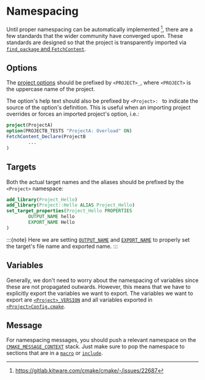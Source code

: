 # Namespacing

Until proper namespacing can be automatically implemented [^1], there are a few
standards that the wider community have converged upon. These standards are
designed so that the project is transparently imported via
[`find_package` and `FetchContent`].

## Options

The [project options] should be prefixed by `<PROJECT>_`, where `<PROJECT>` is
the uppercase name of the project.

The option's help text should also be prefixed by `<Project>: ` to indicate the
source of the option's definition. This is useful when an importing project
overrides or forces an imported project's option, i.e.:
```cmake
project(ProjectA)
option(PROJECTB_TESTS "ProjectA: Overload" ON)
FetchContent_Declare(ProjectB
        ...
)
```

## Targets

Both the actual target names and the aliases should be prefixed by the
`<Project>` namespace:

```cmake
add_library(Project_Hello)
add_library(Project::Hello ALIAS Project_Hello)
set_target_properties(Project_Hello PROPERTIES
        OUTPUT_NAME hello
        EXPORT_NAME Hello
)
```

:::{note}
Here we are setting [`OUTPUT_NAME`] and [`EXPORT_NAME`] to properly set the
target's file name and exported name.
:::

## Variables

Generally, we don't need to worry about the namespacing of variables since these
are not propagated outwards. However, this means that we have to explicitly
export the variables we want to export. The variables we want to export are
[`<Project>_VERSION`] and all variables exported in [`<Project>Config.cmake`].

## Message

For namespacing messages, you should push a relevant namespace on the
[`CMAKE_MESSAGE_CONTEXT`] stack. Just make sure to pop the namespace to sections
that are in a [`macro`] or [`include`].

[`CMAKE_MESSAGE_CONTEXT`]: inv:cmake:cmake:variable#variable:CMAKE_MESSAGE_CONTEXT
[`OUTPUT_NAME`]: inv:cmake:cmake:prop_tgt#prop_tgt:OUTPUT_NAME
[`EXPORT_NAME`]: inv:cmake:cmake:prop_tgt#prop_tgt:EXPORT_NAME
[`<Project>_VERSION`]: inv:cmake:cmake:variable#variable:<PROJECT-NAME>_VERSION
[`<Project>Config.cmake`]: <inv:cmake:std:label#full signature>
[`macro`]: inv:cmake:cmake:command#command:macro
[`include`]: inv:cmake:cmake:command#command:include

[`find_package` and `FetchContent`]: TBD
[project options]: TBD

[^1]: <https://gitlab.kitware.com/cmake/cmake/-/issues/22687>
